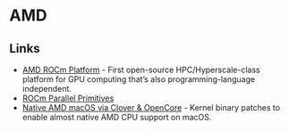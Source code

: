 # AMD

## Links

* [AMD ROCm Platform](https://rocm-documentation.readthedocs.io/en/latest/) - First open-source HPC/Hyperscale-class platform for GPU computing that’s also programming-language independent.
* [ROCm Parallel Primitives](https://github.com/ROCmSoftwarePlatform/rocPRIM)
* [Native AMD macOS via Clover & OpenCore](https://github.com/AMD-OSX/AMD_Vanilla) - Kernel binary patches to enable almost native AMD CPU support on macOS.

